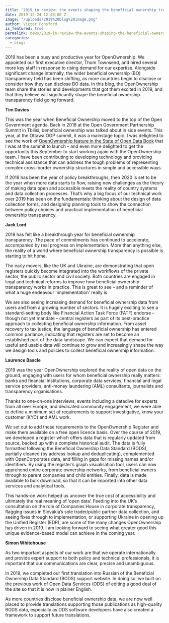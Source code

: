 ```yaml
---
title: '2019 in review: the events shaping the beneficial ownership transparency landscape'
date: 2019-12-24 12:48:00 Z
image: "/uploads/2019%20blog%20image.png"
author: Victor Ponsford
is_featured: true
permalink: news/2019-in-review-the-events-shaping-the-beneficial-ownership-transparency-landscape/
categories:
  - blogs
---
```


2019 has been a busy and productive year for OpenOwnership. We appointed our first executive director, Thom Townsend, and hired several more key staff in response to rising demand for our expertise. Alongside significant change internally, the wider beneficial ownership (BO) transparency field has been shifting, as more countries begin to disclose or consider how they can disclose BO data. In this blog, the OpenOwnership team share the stories and developments that got them excited in 2019, and that they believe will significantly shape the beneficial ownership transparency field going forward.

**Tim Davies**

This was the year when Beneficial Ownership moved to the top of the Open Government agenda. Back in 2018 at the Open Government Partnership Summit in Tbilisi, beneficial ownership was talked about in side events. This year, at the Ottawa OGP summit, it was a mainstage topic. I was delighted to see the work of [OpenOwnership feature in the State of Open Data Book](https://stateofopendata.od4d.net/chapters/sectors/corporate-ownership.html) that I was at the summit to launch – and even more delighted to get the opportunity this September to start working again with the OpenOwnership team. I have been contributing to developing technology and providing technical assistance that can address the tough problems of representing complex cross-border ownership structures in simple and accessible ways.

If 2019 has been the year of policy breakthroughs, then 2020 is set to be the year when more data starts to flow, raising new challenges as the theory of making data open and accessible meets the reality of country systems and data collection processes. That’s why a big focus of our technical work over 2019 has been on the fundamentals: thinking about the design of data collection forms, and designing planning tools to show the connection between policy choices and practical implementation of beneficial ownership transparency.

**Jack Lord**

2019 has felt like a breakthrough year for beneficial ownership transparency. The pace of commitments has continued to accelerate, accompanied by real progress on implementation. More than anything else, the reality of a world where beneficial ownership transparency is possible is starting to hit home.

The early movers, like the UK and Ukraine, are demonstrating that open registers quickly become integrated into the workflows of the private sector, the public sector and civil society. Both countries are engaged in legal and technical reforms to improve how beneficial ownership transparency works in practice. This is great to see – and a reminder of what a huge endeavour 'implementation' really is.

We are also seeing increasing demand for beneficial ownership data from users and from a growing number of sectors. It is hugely exciting to see a standard-setting body like Financial Action Task Force (FATF) endorse – though not yet mandate – central registers as part of its best-practice approach to collecting beneficial ownership information. From asset recovery to tax justice, the language of beneficial ownership has entered common parlance, indicating that registers are set to become an established part of the data landscape. We can expect that demand for useful and usable data will continue to grow and increasingly shape the way we design tools and policies to collect beneficial ownership information.

**Laurence Bascle**

2019 was the year OpenOwnership explored the reality of open data on the ground, engaging with users for whom beneficial ownership really matters: banks and financial institutions, corporate data services, financial and legal service providers, anti-money laundering (AML) consultants, journalists and transparency organisations.

Thanks to one-on-one interviews, events including a datadive for experts from all over Europe, and dedicated community engagement, we were able to define a minimum set of requirements to support investigative, know your customer (KYC) and AML work.

We set out to add these requirements to the OpenOwnership Register and make them available on a free open licence basis. Over the course of 2019, we developed a register which offers data that is regularly updated from source, backed up with a complete historical audit. The data is fully formatted following the Beneficial Ownership Data Standard (BODS), partially cleaned (by address lookup and deduplicating), complemented with OpenCorporates data, and filling in gaps for missing names and/or identifiers. By using the register’s graph visualisation tool, users can now apprehend entire corporate ownership networks, from beneficial owners through to parent companies and child entities. Finally, data is made available to bulk download, so that it can be imported into other data services and analytical tools.

This hands-on work helped us uncover the true cost of accessibility and ultimately the real meaning of ‘open data’. Feeding into the UK’s consultation on the role of Companies House in corporate transparency, flagging issues in Slovakia’s sole trader/public partner data collection, and seeing fixes through to implementation, or supporting Ukraine in opening up the Unified Register (EDR), are some of the many changes OpenOwnership has driven in 2019. I am looking forward to seeing what greater good this unique evidence-based model can achieve in the coming year.

**Simon Whitehouse**

As two important aspects of our work are that we operate internationally and provide expert support to both policy and technical professionals, it is important that our communications are clear, precise and unambiguous.

In 2019, we completed our first translation into Russian of the Beneficial Ownership Data Standard (BODS) support website. In doing so, we built on the previous work of Open Data Services (ODS) of editing a good deal of the site so that it is now in plainer English.

As more countries disclose beneficial ownership data, we are now well placed to provide translations supporting those publications as high-quality BODS data, especially as ODS software developers have also created a framework to support future translations.

